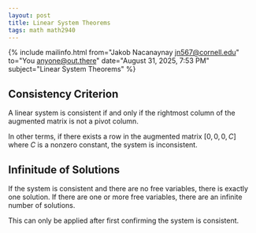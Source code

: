 ```yaml
---
layout: post
title: Linear System Theorems
tags: math math2940
---
```


{% include mailinfo.html from="Jakob Nacanaynay <jn567@cornell.edu>" to="You <anyone@out.there>" date="August 31, 2025, 7:53 PM" subject="Linear System Theorems" %}

## Consistency Criterion

A linear system is consistent if and only if the rightmost column of the augmented matrix is not a pivot column.

In other terms, if there exists a row in the augmented matrix $[0,0,0,C]$ where $C$ is a nonzero constant, the system is inconsistent.

## Infinitude of Solutions

If the system is consistent and there are no free variables, there is exactly one solution. If there are one or more free variables, there are an infinite number of solutions.

This can only be applied after first confirming the system is consistent.

